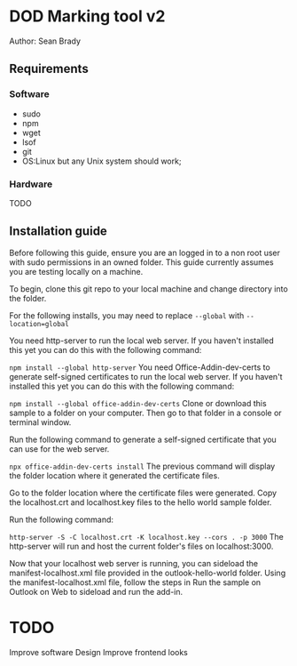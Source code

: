 # DOD Marking tool v2
Author: Sean Brady

## Requirements
### Software
- sudo
- npm
- wget 
- lsof
- git
- OS:Linux but any Unix system should work;
### Hardware
TODO

## Installation guide

Before following this guide, ensure you are an logged in to a non root user with sudo permissions in an owned folder. This guide currently assumes you are testing locally on a machine.

To begin, clone this git repo to your local machine and change directory into the folder.

For the following installs, you may need to replace `--global` with `--location=global`

You need http-server to run the local web server. If you haven't installed this yet you can do this with the following command:

`npm install --global http-server`
You need Office-Addin-dev-certs to generate self-signed certificates to run the local web server. If you haven't installed this yet you can do this with the following command:

`npm install --global office-addin-dev-certs`
Clone or download this sample to a folder on your computer. Then go to that folder in a console or terminal window.

Run the following command to generate a self-signed certificate that you can use for the web server.

`npx office-addin-dev-certs install`
The previous command will display the folder location where it generated the certificate files.

Go to the folder location where the certificate files were generated. Copy the localhost.crt and localhost.key files to the hello world sample folder.

Run the following command:

`http-server -S -C localhost.crt -K localhost.key --cors . -p 3000`
The http-server will run and host the current folder's files on localhost:3000.

Now that your localhost web server is running, you can sideload the manifest-localhost.xml file provided in the outlook-hello-world folder. Using the manifest-localhost.xml file, follow the steps in Run the sample on Outlook on Web to sideload and run the add-in.

# TODO

Improve software Design
Improve frontend looks






